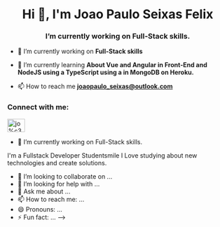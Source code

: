 <h1 align="center">Hi 👋, I'm Joao Paulo Seixas Felix</h1>
<h3 align="center">I’m currently working on Full-Stack skills.</h3>

- 🔭 I’m currently working on **Full-Stack skills**

- 🌱 I’m currently learning **About Vue and Angular in Front-End and NodeJS using a TypeScript using a in MongoDB on Heroku.**

- 📫 How to reach me **joaopaulo_seixas@outlook.com**

<h3 align="left">Connect with me:</h3>
<p align="left">
<a href="https://linkedin.com/in/jo%c3%a3o-paulo-seixas-felix/" target="blank"><img align="center" src="https://raw.githubusercontent.com/rahuldkjain/github-profile-readme-generator/master/src/images/icons/Social/linked-in-alt.svg" alt="jo%c3%a3o-paulo-seixas-felix/" height="30" width="40" /></a>
</p>

- 🔭 I’m currently working on Full-Stack skills.

I'm a Fullstack Developer Studentsmile
I Love studying about new technologies and create solutions.
- 👯 I’m looking to collaborate on ...
- 🤔 I’m looking for help with ...
- 💬 Ask me about ...
- 📫 How to reach me: ...
- 😄 Pronouns: ...
- ⚡ Fun fact: ...
-->
